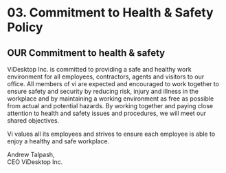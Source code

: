 # 03. Commitment to Health & Safety Policy

## OUR Commitment to health & safety

ViDesktop Inc. is committed to providing a safe and healthy work environment for all employees, contractors, agents and visitors to our office. All members of vi are expected and encouraged to work together to ensure safety and security by reducing risk, injury and illness in the workplace and by maintaining a working environment as free as possible from actual and potential hazards. By working together and paying close attention to health and safety issues and procedures, we will meet our shared objectives.

Vi values all its employees and strives to ensure each employee is able to enjoy a healthy and safe workplace.

Andrew Talpash,   
CEO ViDesktop Inc.

